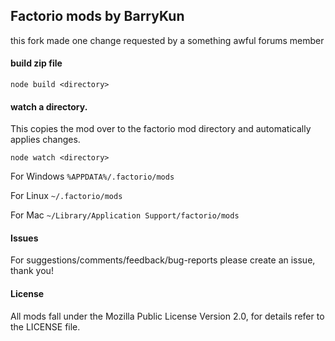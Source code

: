 ## Factorio mods by BarryKun

this fork made one change requested by a something awful forums member

#### build zip file

```
node build <directory>
```

#### watch a directory.

This copies the mod over to the factorio mod directory and automatically applies changes.

```
node watch <directory>
```

For Windows `%APPDATA%/.factorio/mods`

For Linux `~/.factorio/mods`

For Mac `~/Library/Application Support/factorio/mods`

#### Issues

For suggestions/comments/feedback/bug-reports please create an issue, thank you!

#### License

All mods fall under the Mozilla Public License Version 2.0, for details refer to the LICENSE file.
